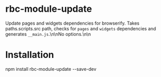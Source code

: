 # rbc-module-update
Update pages and widgets dependencies for browserify.
Takes paths.scripts.src path, checks for `pages` and `widgets` dependencies and generates `__main.js`.\n\nNo options.\n\n

# Installation
npm install rbc-module-update --save-dev
